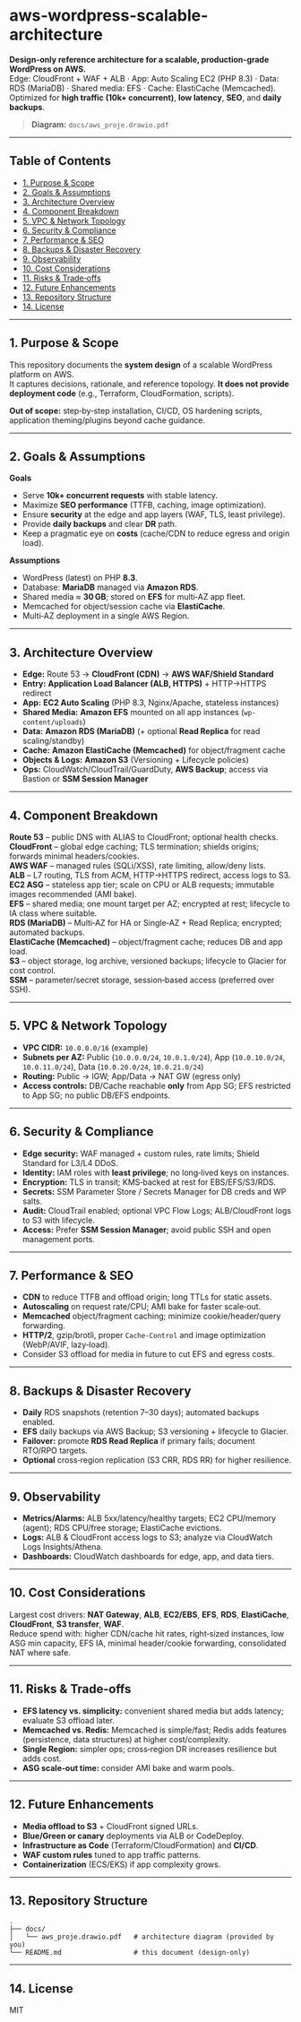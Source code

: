# aws-wordpress-scalable-architecture

**Design-only reference architecture for a scalable, production-grade WordPress on AWS.**  
Edge: CloudFront + WAF + ALB · App: Auto Scaling EC2 (PHP 8.3) · Data: RDS (MariaDB) · Shared media: EFS · Cache: ElastiCache (Memcached).  
Optimized for **high traffic (10k+ concurrent)**, **low latency**, **SEO**, and **daily backups**.

> **Diagram:** `docs/aws_proje.drawio.pdf`
---

## Table of Contents
- [1. Purpose & Scope](#1-purpose--scope)
- [2. Goals & Assumptions](#2-goals--assumptions)
- [3. Architecture Overview](#3-architecture-overview)
- [4. Component Breakdown](#4-component-breakdown)
- [5. VPC & Network Topology](#5-vpc--network-topology)
- [6. Security & Compliance](#6-security--compliance)
- [7. Performance & SEO](#7-performance--seo)
- [8. Backups & Disaster Recovery](#8-backups--disaster-recovery)
- [9. Observability](#9-observability)
- [10. Cost Considerations](#10-cost-considerations)
- [11. Risks & Trade‑offs](#11-risks--trade-offs)
- [12. Future Enhancements](#12-future-enhancements)
- [13. Repository Structure](#13-repository-structure)
- [14. License](#14-license)

---

## 1. Purpose & Scope
This repository documents the **system design** of a scalable WordPress platform on AWS.  
It captures decisions, rationale, and reference topology. **It does not provide deployment code** (e.g., Terraform, CloudFormation, scripts).

**Out of scope:** step‑by‑step installation, CI/CD, OS hardening scripts, application theming/plugins beyond cache guidance.

---

## 2. Goals & Assumptions
**Goals**
- Serve **10k+ concurrent requests** with stable latency.
- Maximize **SEO performance** (TTFB, caching, image optimization).
- Ensure **security** at the edge and app layers (WAF, TLS, least privilege).
- Provide **daily backups** and clear **DR** path.
- Keep a pragmatic eye on **costs** (cache/CDN to reduce egress and origin load).

**Assumptions**
- WordPress (latest) on PHP **8.3**.
- Database: **MariaDB** managed via **Amazon RDS**.
- Shared media ≈ **30 GB**; stored on **EFS** for multi‑AZ app fleet.
- Memcached for object/session cache via **ElastiCache**.
- Multi‑AZ deployment in a single AWS Region.

---

## 3. Architecture Overview
- **Edge:** Route 53 → **CloudFront (CDN)** → **AWS WAF/Shield Standard**  
- **Entry:** **Application Load Balancer (ALB, HTTPS)** + HTTP→HTTPS redirect  
- **App:** **EC2 Auto Scaling** (PHP 8.3, Nginx/Apache, stateless instances)  
- **Shared Media:** **Amazon EFS** mounted on all app instances (`wp-content/uploads`)  
- **Data:** **Amazon RDS (MariaDB)** (+ optional **Read Replica** for read scaling/standby)  
- **Cache:** **Amazon ElastiCache (Memcached)** for object/fragment cache  
- **Objects & Logs:** **Amazon S3** (Versioning + Lifecycle policies)  
- **Ops:** CloudWatch/CloudTrail/GuardDuty, **AWS Backup**; access via Bastion or **SSM Session Manager**

---

## 4. Component Breakdown
**Route 53** – public DNS with ALIAS to CloudFront; optional health checks.  
**CloudFront** – global edge caching; TLS termination; shields origins; forwards minimal headers/cookies.  
**AWS WAF** – managed rules (SQLi/XSS), rate limiting, allow/deny lists.  
**ALB** – L7 routing, TLS from ACM, HTTP→HTTPS redirect, access logs to S3.  
**EC2 ASG** – stateless app tier; scale on CPU or ALB requests; immutable images recommended (AMI bake).  
**EFS** – shared media; one mount target per AZ; encrypted at rest; lifecycle to IA class where suitable.  
**RDS (MariaDB)** – Multi‑AZ for HA or Single‑AZ + Read Replica; encrypted; automated backups.  
**ElastiCache (Memcached)** – object/fragment cache; reduces DB and app load.  
**S3** – object storage, log archive, versioned backups; lifecycle to Glacier for cost control.  
**SSM** – parameter/secret storage, session‑based access (preferred over SSH).

---

## 5. VPC & Network Topology
- **VPC CIDR:** `10.0.0.0/16` (example)
- **Subnets per AZ:** Public (`10.0.0.0/24`, `10.0.1.0/24`), App (`10.0.10.0/24`, `10.0.11.0/24`), Data (`10.0.20.0/24`, `10.0.21.0/24`)
- **Routing:** Public → IGW; App/Data → NAT GW (egress only)
- **Access controls:** DB/Cache reachable **only** from App SG; EFS restricted to App SG; no public DB/EFS endpoints.

---

## 6. Security & Compliance
- **Edge security:** WAF managed + custom rules, rate limits; Shield Standard for L3/L4 DDoS.  
- **Identity:** IAM roles with **least privilege**; no long‑lived keys on instances.  
- **Encryption:** TLS in transit; KMS‑backed at rest for EBS/EFS/S3/RDS.  
- **Secrets:** SSM Parameter Store / Secrets Manager for DB creds and WP salts.  
- **Audit:** CloudTrail enabled; optional VPC Flow Logs; ALB/CloudFront logs to S3 with lifecycle.  
- **Access:** Prefer **SSM Session Manager**; avoid public SSH and open management ports.

---

## 7. Performance & SEO
- **CDN** to reduce TTFB and offload origin; long TTLs for static assets.  
- **Autoscaling** on request rate/CPU; AMI bake for faster scale‑out.  
- **Memcached** object/fragment caching; minimize cookie/header/query forwarding.  
- **HTTP/2**, gzip/brotli, proper `Cache-Control` and image optimization (WebP/AVIF, lazy‑load).  
- Consider S3 offload for media in future to cut EFS and egress costs.

---

## 8. Backups & Disaster Recovery
- **Daily** RDS snapshots (retention 7–30 days); automated backups enabled.  
- **EFS** daily backups via AWS Backup; S3 versioning + lifecycle to Glacier.  
- **Failover:** promote **RDS Read Replica** if primary fails; document RTO/RPO targets.  
- **Optional** cross‑region replication (S3 CRR, RDS RR) for higher resilience.

---

## 9. Observability
- **Metrics/Alarms:** ALB 5xx/latency/healthy targets; EC2 CPU/memory (agent); RDS CPU/free storage; ElastiCache evictions.  
- **Logs:** ALB & CloudFront access logs to S3; analyze via CloudWatch Logs Insights/Athena.  
- **Dashboards:** CloudWatch dashboards for edge, app, and data tiers.

---

## 10. Cost Considerations
Largest cost drivers: **NAT Gateway**, **ALB**, **EC2/EBS**, **EFS**, **RDS**, **ElastiCache**, **CloudFront**, **S3 transfer**, **WAF**.  
Reduce spend with: higher CDN/cache hit rates, right‑sized instances, low ASG min capacity, EFS IA, minimal header/cookie forwarding, consolidated NAT where safe.

---

## 11. Risks & Trade‑offs
- **EFS latency vs. simplicity:** convenient shared media but adds latency; evaluate S3 offload later.  
- **Memcached vs. Redis:** Memcached is simple/fast; Redis adds features (persistence, data structures) at higher cost/complexity.  
- **Single Region:** simpler ops; cross‑region DR increases resilience but adds cost.  
- **ASG scale‑out time:** consider AMI bake and warm pools.

---

## 12. Future Enhancements
- **Media offload to S3** + CloudFront signed URLs.  
- **Blue/Green or canary** deployments via ALB or CodeDeploy.  
- **Infrastructure as Code** (Terraform/CloudFormation) and **CI/CD**.  
- **WAF custom rules** tuned to app traffic patterns.  
- **Containerization** (ECS/EKS) if app complexity grows.

---

## 13. Repository Structure
```
.
├── docs/
│   └── aws_proje.drawio.pdf   # architecture diagram (provided by you)
└── README.md                  # this document (design-only)
```

---

## 14. License
MIT
